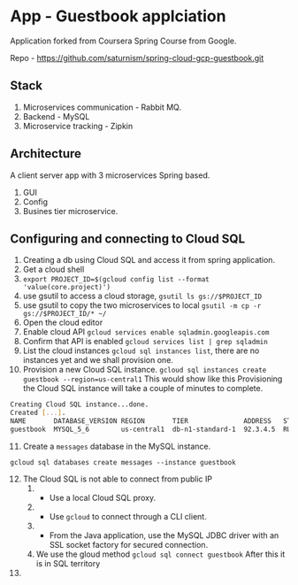 # App - Guestbook applciation
Application forked from Coursera Spring Course from Google. 

Repo - https://github.com/saturnism/spring-cloud-gcp-guestbook.git

## Stack 
1. Microservices communication - Rabbit MQ. 
1. Backend - MySQL
1. Microservice tracking - Zipkin

## Architecture
A client server app with 3 microservices Spring based.  
1. GUI
2. Config
3. Busines tier microservice. 

## Configuring and connecting to Cloud SQL
 1. Creating a db using Cloud SQL and access it from spring application. 
 2. Get a cloud shell
 3. `export PROJECT_ID=$(gcloud config list --format 'value(core.project)')`
 4.  use gsutil to access a cloud storage, 
 `gsutil ls gs://$PROJECT_ID`
 5.  use gsutil to copy the two microservices to local
`gsutil -m cp -r gs://$PROJECT_ID/* ~/`
 1.  Open the  cloud editor 
 2.  Enable cloud API 
`gcloud services enable sqladmin.googleapis.com`
 4.  Confirm that API is enabled
 `gcloud services list | grep sqladmin`
 5. List the cloud instances
 `gcloud sql instances list`, there are no instances yet and we shall provision one. 
 6.  Provision a new Cloud SQL instance.
 `gcloud sql instances create guestbook --region=us-central1` 
This would show like this
Provisioning the Cloud SQL instance will take a couple of minutes to complete.
```bash
Creating Cloud SQL instance...done.
Created [...].
NAME       DATABASE_VERSION REGION       TIER              ADDRESS   STATUS
guestbook  MYSQL_5_6        us-central1  db-n1-standard-1  92.3.4.5  RUNNABLE
```
11. Create a  `messages`  database in the MySQL instance. 
```
gcloud sql databases create messages --instance guestbook
```
12. The Cloud SQL is not able to connect from public IP
	1. -   Use a local Cloud SQL proxy.
	2. -   Use  `gcloud`  to connect through a CLI client.
	3. -   From the Java application, use the MySQL JDBC driver with an SSL socket factory for secured connection.
	4. We use the gloud method `gcloud sql connect guestbook` After this it is in SQL territory
14. 
<!--stackedit_data:
eyJoaXN0b3J5IjpbLTE5NjcyOTM1MTAsLTYzNDM2NTU0MSw1OD
Q3MTAyOTQsMTA2OTU3MTM1MywtNjAxMzIxMjM0XX0=
-->